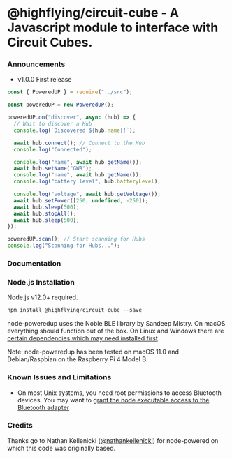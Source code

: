 # **@highflying/circuit-cube** - A Javascript module to interface with Circuit Cubes.

### Announcements

- v1.0.0 First release

```javascript
const { PoweredUP } = require("../src");

const poweredUP = new PoweredUP();

poweredUP.on("discover", async (hub) => {
  // Wait to discover a Hub
  console.log(`Discovered ${hub.name}!`);

  await hub.connect(); // Connect to the Hub
  console.log("Connected");

  console.log("name", await hub.getName());
  await hub.setName("GWR");
  console.log("name", await hub.getName());
  console.log("battery level", hub.batteryLevel);

  console.log("voltage", await hub.getVoltage());
  await hub.setPower([250, undefined, -250]);
  await hub.sleep(500);
  await hub.stopAll();
  await hub.sleep(500);
});

poweredUP.scan(); // Start scanning for Hubs
console.log("Scanning for Hubs...");
```

### Documentation

### Node.js Installation

Node.js v12.0+ required.

```javascript
npm install @highflying/circuit-cube --save
```

node-poweredup uses the Noble BLE library by Sandeep Mistry. On macOS everything should function out of the box. On Linux and Windows there are [certain dependencies which may need installed first](https://github.com/abandonware/noble#prerequisites).

Note: node-poweredup has been tested on macOS 11.0 and Debian/Raspbian on the Raspberry Pi 4 Model B.

### Known Issues and Limitations

- On most Unix systems, you need root permissions to access Bluetooth devices. You may want to [grant the node executable access to the Bluetooth adapter](https://github.com/abandonware/noble#running-without-rootsudo-linux-specific)

### Credits

Thanks go to Nathan Kellenicki ([@nathankellenicki](https://github.com/nathankellenicki)) for node-powered on which this code was originally based.
